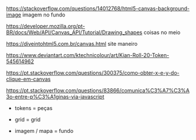 https://stackoverflow.com/questions/14012768/html5-canvas-background-image
imagem no fundo


https://developer.mozilla.org/pt-BR/docs/Web/API/Canvas_API/Tutorial/Drawing_shapes
coisas no meio 


https://diveintohtml5.com.br/canvas.html
site maneiro


https://www.deviantart.com/ktechnicolour/art/Kian-Roll-20-Token-545614962




https://pt.stackoverflow.com/questions/300375/como-obter-x-e-y-do-clique-em-canvas


https://pt.stackoverflow.com/questions/83866/comunica%C3%A7%C3%A3o-entre-p%C3%A1ginas-via-javascript


 - tokens = peças

 - grid = grid

 - imagem / mapa = fundo